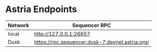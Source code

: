 # Astria Endpoints

| Network | Sequencer RPC |
|---|---|
| local | <http://127.0.0.1:26657> |
| Dusk | <https://rpc.sequencer.dusk-7.devnet.astria.org/> |
